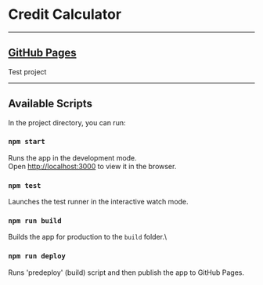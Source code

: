 # Credit Calculator
_____
## [GitHub Pages](https://victoria31f.github.io/credit-calculator/)

Test project
___

## Available Scripts

In the project directory, you can run:

### `npm start`

Runs the app in the development mode.\
Open [http://localhost:3000](http://localhost:3000) to view it in the browser.


### `npm test`

Launches the test runner in the interactive watch mode.


### `npm run build`

Builds the app for production to the `build` folder.\

### `npm run deploy`

Runs 'predeploy' (build) script and then publish the app to GitHub Pages. 

